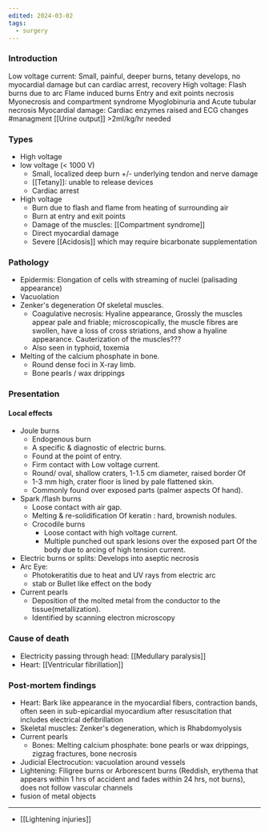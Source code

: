 ```yaml
---
edited: 2024-03-02
tags:
  - surgery
---
```

### Introduction
Low voltage current: Small, painful, deeper burns, tetany develops, no myocardial damage but can cardiac arrest, recovery
High voltage: 
	Flash burns due to arc
	Flame induced burns
	Entry and exit points necrosis 
		Myonecrosis and compartment syndrome
		Myoglobinuria and Acute tubular necrosis
		Myocardial damage: Cardiac enzymes raised and ECG changes
	#managment [[Urine output]] >2ml/kg/hr needed

### Types
- High voltage
- low voltage (< 1000 V)
	- Small, localized deep burn +/- underlying tendon and nerve damage
	- [[Tetany]]: unable to release devices
	- Cardiac arrest
- High voltage
	- Burn due to flash and flame from heating of surrounding air
	- Burn at entry and exit points
	- Damage of the muscles: [[Compartment syndrome]] 
	- Direct myocardial damage
	- Severe [[Acidosis]] which may require bicarbonate supplementation 

### Pathology
- Epidermis: Elongation of cells with streaming of nuclei (palisading appearance)
- Vacuolation
- Zenker's degeneration Of skeletal muscles.
	- Coagulative necrosis: Hyaline appearance, Grossly the muscles appear pale and friable; microscopically, the muscle fibres are swollen, have a loss of cross striations, and show a hyaline appearance. Cauterization of the muscles???
	- Also seen in typhoid, toxemia
- Melting of the calcium phosphate in bone.
	- Round dense foci in X-ray limb.
	- Bone pearls / wax drippings
### Presentation
#### Local effects 
- Joule burns
	- Endogenous burn
	- A specific & diagnostic of electric burns.
	- Found at the point of entry.
	- Firm contact with Low voltage current.
	- Round/ oval, shallow craters, 1-1.5 cm diameter, raised border Of
	- 1-3 mm high, crater floor is lined by pale flattened skin.
	- Commonly found over exposed parts (palmer aspects Of hand).
- Spark /flash burns
	- Loose contact with air gap.
	- Melting & re-solidification Of keratin : hard, brownish nodules.
	- Crocodile burns
		- Loose contact with high voltage current.
		- Multiple punched out spark lesions over the exposed part Of the body due to arcing of high tension current.
- Electric burns or splits: Develops into aseptic necrosis
- Arc Eye: 
	- Photokeratitis due to heat and UV rays from electric arc 
	- stab or Bullet like effect on the body
- Current pearls
	- Deposition of the molted metal from the conductor to the tissue(metallization).
	- Identified by scanning electron microscopy
### Cause of death
- Electricity passing through head: [[Medullary paralysis]]
- Heart: [[Ventricular fibrillation]] 

### Post-mortem findings
- Heart: Bark like appearance in the myocardial fibers, contraction bands, often seen in sub-epicardial myocardium after resuscitation that includes electrical defibrillation
- Skeletal muscles: Zenker's degeneration, which is Rhabdomyolysis
- Current pearls
	- Bones: Melting calcium phosphate: bone pearls or wax drippings, zigzag fractures, bone necrosis
- Judicial Electrocution: vacuolation around vessels
- Lightening: Filigree burns or Arborescent burns (Reddish, erythema that appears within 1 hrs of accident and fades within 24 hrs, not burns), does not follow vascular channels
- fusion of metal objects
---
- [[Lightening injuries]] 